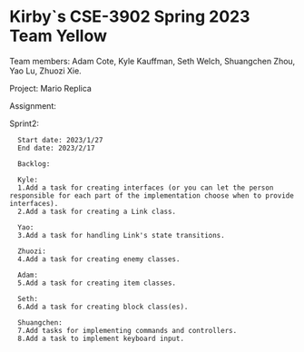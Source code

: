 # Kirby`s CSE-3902 Spring 2023 Team Yellow

Team members: Adam Cote, Kyle Kauffman, Seth Welch, Shuangchen Zhou, Yao Lu, Zhuozi Xie.

Project: Mario Replica

Assignment:

Sprint2:

      Start date: 2023/1/27
      End date: 2023/2/17
      
      Backlog:
      
      Kyle:
      1.Add a task for creating interfaces (or you can let the person responsible for each part of the implementation choose when to provide interfaces).
      2.Add a task for creating a Link class.
      
      Yao:
      3.Add a task for handling Link's state transitions.
      
      Zhuozi:
      4.Add a task for creating enemy classes.
      
      Adam:
      5.Add a task for creating item classes.
      
      Seth:
      6.Add a task for creating block class(es).
      
      Shuangchen:
      7.Add tasks for implementing commands and controllers.
      8.Add a task to implement keyboard input.
